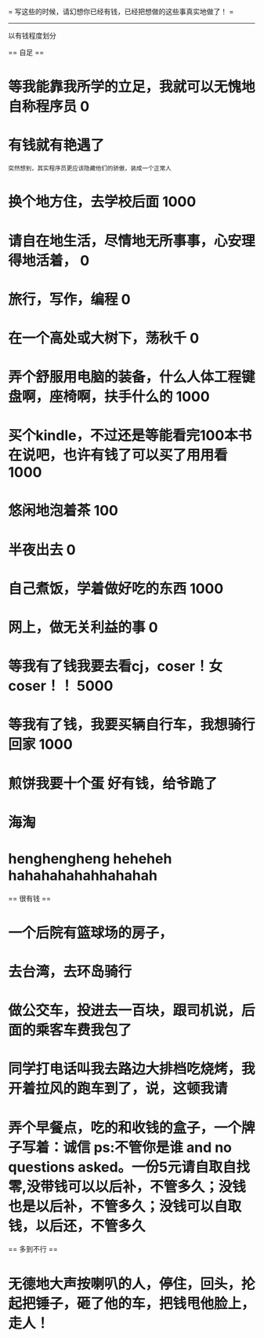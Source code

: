  = 写这些的时候，请幻想你已经有钱，已经把想做的这些事真实地做了！ =

----------
 以有钱程度划分

 == 自足 ==
 
# 等我能靠我所学的立足，我就可以无愧地自称程序员	0
# 有钱就有艳遇了
    突然想到，其实程序员更应该隐藏他们的骄傲，装成一个正常人
# 换个地方住，去学校后面				 1000
# 请自在地生活，尽情地无所事事，心安理得地活着，	0
# 旅行，写作，编程					0
# 在一个高处或大树下，荡秋千			0
# 弄个舒服用电脑的装备，什么人体工程键盘啊，座椅啊，扶手什么的	1000
# 买个kindle，不过还是等能看完100本书在说吧，也许有钱了可以买了用用看	1000
# 悠闲地泡着茶					100
# 半夜出去					0
# 自己煮饭，学着做好吃的东西			1000
# 网上，做无关利益的事				0
# 等我有了钱我要去看cj，coser！女coser！！	5000
# 等我有了钱，我要买辆自行车，我想骑行回家	1000
# 煎饼我要十个蛋 好有钱，给爷跪了
# 海淘
# henghengheng heheheh hahahahahahhahahah

 == 很有钱 ==
# 一个后院有篮球场的房子，		
# 去台湾，去环岛骑行
# 做公交车，投进去一百块，跟司机说，后面的乘客车费我包了
# 同学打电话叫我去路边大排档吃烧烤，我开着拉风的跑车到了，说，这顿我请
# 弄个早餐点，吃的和收钱的盒子，一个牌子写着：诚信  ps:不管你是谁 and  no questions asked。一份5元请自取自找零,没带钱可以以后补，不管多久；没钱也是以后补，不管多久；没钱可以自取钱，以后还，不管多久

 == 多到不行 ==

# 无德地大声按喇叭的人，停住，回头，抡起把锤子，砸了他的车，把钱甩他脸上，走人！
